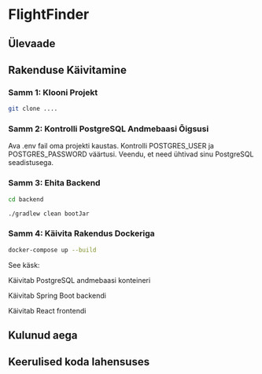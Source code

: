 # FlightFinder

## Ülevaade


## Rakenduse Käivitamine

### Samm 1: Klooni Projekt
```sh
git clone ....
```

### Samm 2: Kontrolli PostgreSQL Andmebaasi Õigsusi
Ava .env fail oma projekti kaustas.
Kontrolli POSTGRES_USER ja POSTGRES_PASSWORD väärtusi.
Veendu, et need ühtivad sinu PostgreSQL seadistusega.

### Samm 3: Ehita Backend

```sh
cd backend
```

```sh
./gradlew clean bootJar
```

### Samm 4: Käivita Rakendus Dockeriga

```sh
docker-compose up --build
```
See käsk:

Käivitab PostgreSQL andmebaasi konteineri

Käivitab Spring Boot backendi

Käivitab React frontendi

## Kulunud aega

## Keerulised koda lahensuses
